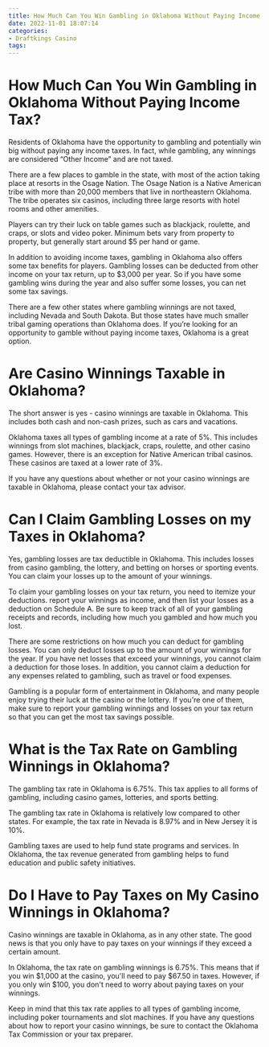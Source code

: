 ```yaml
---
title: How Much Can You Win Gambling in Oklahoma Without Paying Income Tax
date: 2022-11-01 18:07:14
categories:
- Draftkings Casino
tags:
---
```



#  How Much Can You Win Gambling in Oklahoma Without Paying Income Tax?

Residents of Oklahoma have the opportunity to gambling and potentially win big without paying any income taxes. In fact, while gambling, any winnings are considered “Other Income” and are not taxed.

There are a few places to gamble in the state, with most of the action taking place at resorts in the Osage Nation. The Osage Nation is a Native American tribe with more than 20,000 members that live in northeastern Oklahoma. The tribe operates six casinos, including three large resorts with hotel rooms and other amenities.

Players can try their luck on table games such as blackjack, roulette, and craps, or slots and video poker. Minimum bets vary from property to property, but generally start around $5 per hand or game.

In addition to avoiding income taxes, gambling in Oklahoma also offers some tax benefits for players. Gambling losses can be deducted from other income on your tax return, up to $3,000 per year. So if you have some gambling wins during the year and also suffer some losses, you can net some tax savings.

There are a few other states where gambling winnings are not taxed, including Nevada and South Dakota. But those states have much smaller tribal gaming operations than Oklahoma does. If you’re looking for an opportunity to gamble without paying income taxes, Oklahoma is a great option.

#  Are Casino Winnings Taxable in Oklahoma?

The short answer is yes - casino winnings are taxable in Oklahoma. This includes both cash and non-cash prizes, such as cars and vacations.

Oklahoma taxes all types of gambling income at a rate of 5%. This includes winnings from slot machines, blackjack, craps, roulette, and other casino games. However, there is an exception for Native American tribal casinos. These casinos are taxed at a lower rate of 3%.

If you have any questions about whether or not your casino winnings are taxable in Oklahoma, please contact your tax advisor.

#  Can I Claim Gambling Losses on my Taxes in Oklahoma?

Yes, gambling losses are tax deductible in Oklahoma. This includes losses from casino gambling, the lottery, and betting on horses or sporting events. You can claim your losses up to the amount of your winnings.

To claim your gambling losses on your tax return, you need to itemize your deductions. report your winnings as income, and then list your losses as a deduction on Schedule A. Be sure to keep track of all of your gambling receipts and records, including how much you gambled and how much you lost.

There are some restrictions on how much you can deduct for gambling losses. You can only deduct losses up to the amount of your winnings for the year. If you have net losses that exceed your winnings, you cannot claim a deduction for those loses. In addition, you cannot claim a deduction for any expenses related to gambling, such as travel or food expenses.

Gambling is a popular form of entertainment in Oklahoma, and many people enjoy trying their luck at the casino or the lottery. If you're one of them, make sure to report your gambling winnings and losses on your tax return so that you can get the most tax savings possible.

#  What is the Tax Rate on Gambling Winnings in Oklahoma?

The gambling tax rate in Oklahoma is 6.75%. This tax applies to all forms of gambling, including casino games, lotteries, and sports betting.

The gambling tax rate in Oklahoma is relatively low compared to other states. For example, the tax rate in Nevada is 8.97% and in New Jersey it is 10%.

Gambling taxes are used to help fund state programs and services. In Oklahoma, the tax revenue generated from gambling helps to fund education and public safety initiatives.

#  Do I Have to Pay Taxes on My Casino Winnings in Oklahoma?

Casino winnings are taxable in Oklahoma, as in any other state. The good news is that you only have to pay taxes on your winnings if they exceed a certain amount.

In Oklahoma, the tax rate on gambling winnings is 6.75%. This means that if you win $1,000 at the casino, you'll need to pay $67.50 in taxes. However, if you only win $100, you don't need to worry about paying taxes on your winnings.

Keep in mind that this tax rate applies to all types of gambling income, including poker tournaments and slot machines. If you have any questions about how to report your casino winnings, be sure to contact the Oklahoma Tax Commission or your tax preparer.